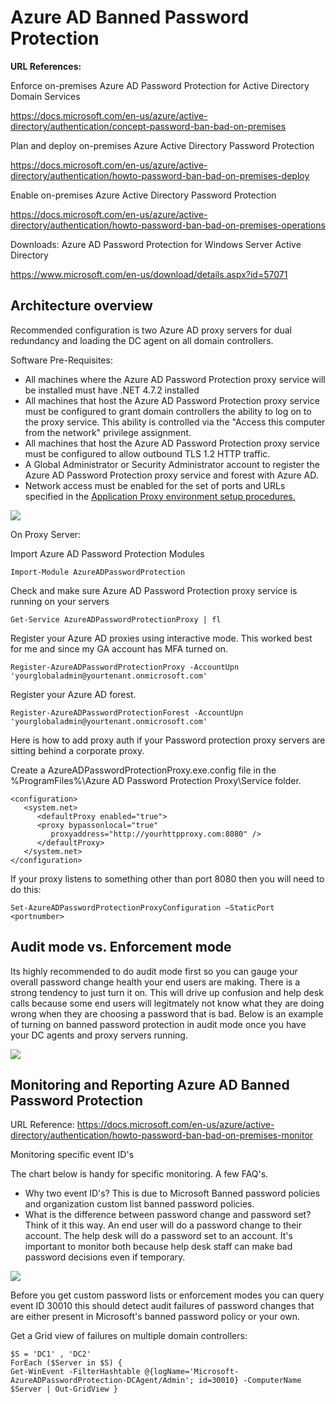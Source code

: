 # Azure AD Banned Password Protection

**URL References:**

Enforce on-premises Azure AD Password Protection for Active Directory Domain Services

https://docs.microsoft.com/en-us/azure/active-directory/authentication/concept-password-ban-bad-on-premises

Plan and deploy on-premises Azure Active Directory Password Protection

https://docs.microsoft.com/en-us/azure/active-directory/authentication/howto-password-ban-bad-on-premises-deploy

Enable on-premises Azure Active Directory Password Protection

https://docs.microsoft.com/en-us/azure/active-directory/authentication/howto-password-ban-bad-on-premises-operations

Downloads: Azure AD Password Protection for Windows Server Active Directory

https://www.microsoft.com/en-us/download/details.aspx?id=57071

## Architecture overview

Recommended configuration is two Azure AD proxy servers for dual redundancy and loading the DC agent on all domain controllers.

Software Pre-Requisites:

- All machines where the Azure AD Password Protection proxy service will be installed must have .NET 4.7.2 installed
- All machines that host the Azure AD Password Protection proxy service must be configured to grant domain controllers the ability to log on to the proxy service. This ability is controlled via the "Access this computer from the network" privilege assignment.
- All machines that host the Azure AD Password Protection proxy service must be configured to allow outbound TLS 1.2 HTTP traffic.
- A Global Administrator or Security Administrator account to register the Azure AD Password Protection proxy service and forest with Azure AD.
- Network access must be enabled for the set of ports and URLs specified in the [Application Proxy environment setup procedures.](https://docs.microsoft.com/en-us/azure/active-directory/manage-apps/application-proxy-add-on-premises-application#prepare-your-on-premises-environment)

![](https://github.com/rootsecdev/Microsoft-Blue-Forest/blob/master/M365%20E5/BannedPasswordProtection/Screenshots/BanPwd1.PNG)

On Proxy Server:

Import Azure AD Password Protection Modules

```
Import-Module AzureADPasswordProtection
```

Check and make sure Azure AD Password Protection proxy service is running on your servers

```
Get-Service AzureADPasswordProtectionProxy | fl
```

Register your Azure AD proxies using interactive mode. This worked best for me and since my GA account has MFA turned on. 

```
Register-AzureADPasswordProtectionProxy -AccountUpn 'yourglobaladmin@yourtenant.onmicrosoft.com'
```

Register your Azure AD forest. 

```
Register-AzureADPasswordProtectionForest -AccountUpn 'yourglobaladmin@yourtenant.onmicrosoft.com'
```

Here is how to add proxy auth if your Password protection proxy servers are sitting behind a corporate proxy. 

Create a AzureADPasswordProtectionProxy.exe.config file in the %ProgramFiles%\Azure AD Password Protection Proxy\Service folder.

```
<configuration>
   <system.net>
      <defaultProxy enabled="true">
      <proxy bypassonlocal="true"
         proxyaddress="http://yourhttpproxy.com:8080" />
      </defaultProxy>
   </system.net>
</configuration>
```

If your proxy listens to something other than port 8080 then you will need to do this:

```
Set-AzureADPasswordProtectionProxyConfiguration –StaticPort <portnumber>
```

## Audit mode vs. Enforcement mode

Its highly recommended to do audit mode first so you can gauge your overall password change health your end users are making. There is a strong tendency to just turn it on. This will drive up confusion and help desk calls because some end users will legitmately not know what they are doing wrong when they are choosing a password that is bad. Below is an example of turning on banned password protection in audit mode once you have your DC agents and proxy servers running. 

![](https://github.com/rootsecdev/Microsoft-Blue-Forest/blob/master/M365%20E5/BannedPasswordProtection/Screenshots/BanPwd2.PNG)


## Monitoring and Reporting Azure AD Banned Password Protection

URL Reference: https://docs.microsoft.com/en-us/azure/active-directory/authentication/howto-password-ban-bad-on-premises-monitor

Monitoring specific event ID's 

The chart below is handy for specific monitoring. A few FAQ's.

- Why two event ID's? This is due to Microsoft Banned password policies and organization custom list banned password policies. 
- What is the difference between password change and password set? Think of it this way. An end user will do a password change to their account. The help desk will do a password set to an account. It's important to monitor both because help desk staff can make bad password decisions even if temporary. 

![](https://github.com/rootsecdev/Microsoft-Blue-Forest/blob/master/M365%20E5/BannedPasswordProtection/Screenshots/BanPwd3.PNG)

Before you get custom password lists or enforcement modes you can query event ID 30010 this should detect audit failures of password changes that are either present in Microsoft's banned password policy or your own. 

Get a Grid view of failures on multiple domain controllers:

```
$S = 'DC1' , 'DC2'
ForEach ($Server in $S) {
Get-WinEvent -FilterHashtable @{logName='Microsoft-AzureADPasswordProtection-DCAgent/Admin'; id=30010} -ComputerName $Server | Out-GridView }
```
